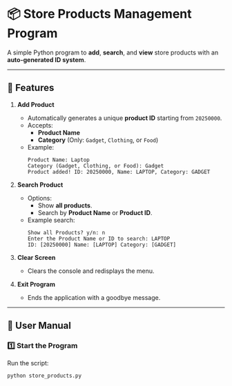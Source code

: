 # 📦 Store Products Management Program

A simple Python program to **add**, **search**, and **view** store products with an **auto-generated ID system**.

---

## 📜 Features

1. **Add Product**
   - Automatically generates a unique **product ID** starting from `20250000`.
   - Accepts:
     - **Product Name**
     - **Category** (Only: `Gadget`, `Clothing`, or `Food`)
   - Example:
     ```
     Product Name: Laptop
     Category (Gadget, Clothing, or Food): Gadget
     Product added! ID: 20250000, Name: LAPTOP, Category: GADGET
     ```

2. **Search Product**
   - Options:
     - Show **all products**.
     - Search by **Product Name** or **Product ID**.
   - Example search:
     ```
     Show all Products? y/n: n
     Enter the Product Name or ID to search: LAPTOP
     ID: [20250000] Name: [LAPTOP] Category: [GADGET]
     ```

3. **Clear Screen**
   - Clears the console and redisplays the menu.

4. **Exit Program**
   - Ends the application with a goodbye message.

---

## 📖 User Manual

### **1️⃣ Start the Program**
Run the script:
```bash
python store_products.py

